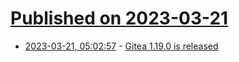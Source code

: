 # [Published on 2023-03-21](index.md)

* [2023-03-21, 05:02:57](https://lobste.rs/s/hbi9hx/gitea_1_19_0_is_released) - [Gitea 1.19.0 is released](https://blog.gitea.io/2023/03/gitea-1.19.0-is-released/)
